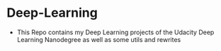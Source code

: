# Deep-Learning
+ This Repo contains my Deep Learning projects of the Udacity Deep Learning Nanodegree as well as some utils and rewrites
